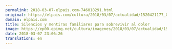 ```yaml
---
permalink: 2018-03-07-elpais.com-746018291.html
original: https://elpais.com/cultura/2018/03/07/actualidad/1520421177_010026.html#?ref=rss&format=simple&link=link
domain: elpais.com
title: Silencios y mentiras familiares para sobrevivir al dolor
image: https://ep00.epimg.net/cultura/imagenes/2018/03/07/actualidad/1520421177_010026_1520437234_rrss_normal.jpg
date: 2018-03-07 23:06:26
translations: en
---
```


